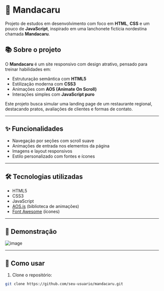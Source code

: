# 🌵 Mandacaru

Projeto de estudos em desenvolvimento com foco em **HTML**, **CSS** e um pouco de **JavaScript**, inspirado em uma lanchonete fictícia nordestina chamada **Mandacaru**.

## 📚 Sobre o projeto

O **Mandacaru** é um site responsivo com design atrativo, pensado para treinar habilidades em:

- Estruturação semântica com **HTML5**
- Estilização moderna com **CSS3**
- Animações com **AOS (Animate On Scroll)**
- Interações simples com **JavaScript puro**

Este projeto busca simular uma landing page de um restaurante regional, destacando pratos, avaliações de clientes e formas de contato.

---

## ✨ Funcionalidades

- Navegação por seções com scroll suave
- Animações de entrada nos elementos da página
- Imagens e layout responsivos
- Estilo personalizado com fontes e ícones

---

## 🛠️ Tecnologias utilizadas

- HTML5
- CSS3
- JavaScript
- [AOS.js](https://michalsnik.github.io/aos/) (biblioteca de animações)
- [Font Awesome](https://fontawesome.com/) (ícones)

---

## 📸 Demonstração

![image](https://github.com/user-attachments/assets/9d434cfd-6302-4913-8457-5ced3a93c50c)


---

## 🚀 Como usar

1. Clone o repositório:
```bash
git clone https://github.com/seu-usuario/mandacaru.git
